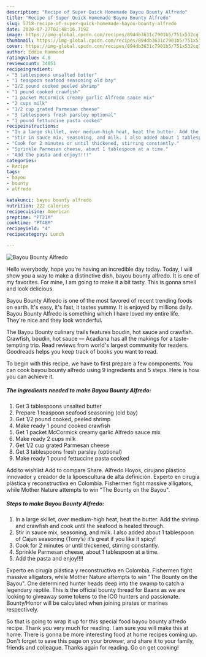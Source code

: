 ```yaml
---
description: "Recipe of Super Quick Homemade Bayou Bounty Alfredo"
title: "Recipe of Super Quick Homemade Bayou Bounty Alfredo"
slug: 5718-recipe-of-super-quick-homemade-bayou-bounty-alfredo
date: 2020-07-27T02:48:16.719Z
image: https://img-global.cpcdn.com/recipes/894db3631c7901b5/751x532cq70/bayou-bounty-alfredo-recipe-main-photo.jpg
thumbnail: https://img-global.cpcdn.com/recipes/894db3631c7901b5/751x532cq70/bayou-bounty-alfredo-recipe-main-photo.jpg
cover: https://img-global.cpcdn.com/recipes/894db3631c7901b5/751x532cq70/bayou-bounty-alfredo-recipe-main-photo.jpg
author: Eddie Hammond
ratingvalue: 4.8
reviewcount: 34051
recipeingredient:
- "3 tablespoons unsalted butter"
- "1 teaspoon seafood seasoning old bay"
- "1/2 pound cooked peeled shrimp"
- "1 pound cooked crawfish"
- "1 packet McCormick creamy garlic Alfredo sauce mix"
- "2 cups milk"
- "1/2 cup grated Parmesan cheese"
- "3 tablespoons fresh parsley optional"
- "1 pound fettuccine pasta cooked"
recipeinstructions:
- "In a large skillet, over medium-high heat, heat the butter. Add the shrimp and crawfish and cook until the seafood is heated through."
- "Stir in sauce mix, seasoning, and milk. I also added about 1 tablespoon of Cajun seasoning (Tony’s) it’s great if you like it spicy!"
- "Cook for 2 minutes or until thickened, stirring constantly."
- "Sprinkle Parmesan cheese, about 1 tablespoon at a time."
- "Add the pasta and enjoy!!!!"
categories:
- Recipe
tags:
- bayou
- bounty
- alfredo

katakunci: bayou bounty alfredo 
nutrition: 222 calories
recipecuisine: American
preptime: "PT21M"
cooktime: "PT48M"
recipeyield: "4"
recipecategory: Lunch

---
```



![Bayou Bounty Alfredo](https://img-global.cpcdn.com/recipes/894db3631c7901b5/751x532cq70/bayou-bounty-alfredo-recipe-main-photo.jpg)

Hello everybody, hope you're having an incredible day today. Today, I will show you a way to make a distinctive dish, bayou bounty alfredo. It is one of my favorites. For mine, I am going to make it a bit tasty. This is gonna smell and look delicious.

Bayou Bounty Alfredo is one of the most favored of recent trending foods on earth. It's easy, it's fast, it tastes yummy. It is enjoyed by millions daily. Bayou Bounty Alfredo is something which I have loved my entire life. They're nice and they look wonderful.

The Bayou Bounty culinary trails features boudin, hot sauce and crawfish. Crawfish, boudin, hot sauce — Acadiana has all the makings for a taste-tempting trip. Read reviews from world&#39;s largest community for readers. Goodreads helps you keep track of books you want to read.


To begin with this recipe, we have to first prepare a few components. You can cook bayou bounty alfredo using 9 ingredients and 5 steps. Here is how you can achieve it.

<!--inarticleads1-->

##### The ingredients needed to make Bayou Bounty Alfredo:

1. Get 3 tablespoons unsalted butter
1. Prepare 1 teaspoon seafood seasoning (old bay)
1. Get 1/2 pound cooked, peeled shrimp
1. Make ready 1 pound cooked crawfish
1. Get 1 packet McCormick creamy garlic Alfredo sauce mix
1. Make ready 2 cups milk
1. Get 1/2 cup grated Parmesan cheese
1. Get 3 tablespoons fresh parsley (optional)
1. Make ready 1 pound fettuccine pasta cooked


Add to wishlist Add to compare Share. Alfredo Hoyos, cirujano plástico innovador y creador de la lipoescultura de alta definición. Experto en cirugía plástica y reconstructiva en Colombia. Fishermen fight massive alligators, while Mother Nature attempts to win &#34;The Bounty on the Bayou&#34;. 

<!--inarticleads2-->

##### Steps to make Bayou Bounty Alfredo:

1. In a large skillet, over medium-high heat, heat the butter. Add the shrimp and crawfish and cook until the seafood is heated through.
1. Stir in sauce mix, seasoning, and milk. I also added about 1 tablespoon of Cajun seasoning (Tony’s) it’s great if you like it spicy!
1. Cook for 2 minutes or until thickened, stirring constantly.
1. Sprinkle Parmesan cheese, about 1 tablespoon at a time.
1. Add the pasta and enjoy!!!!


Experto en cirugía plástica y reconstructiva en Colombia. Fishermen fight massive alligators, while Mother Nature attempts to win &#34;The Bounty on the Bayou&#34;. One determined hunter heads deep into the swamp to catch a legendary reptile. This is the official bounty thread for Baanx as we are looking to giveaway some tokens to the ICO hunters and passionate. Bounty/Honor will be calculated when joining pirates or marines respectively. 

So that is going to wrap it up for this special food bayou bounty alfredo recipe. Thank you very much for reading. I am sure you will make this at home. There is gonna be more interesting food at home recipes coming up. Don't forget to save this page on your browser, and share it to your family, friends and colleague. Thanks again for reading. Go on get cooking!

